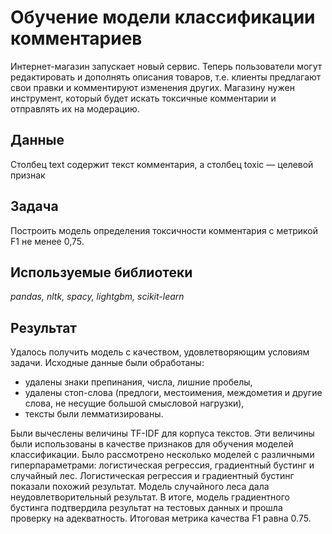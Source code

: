 # Обучение модели классификации комментариев

Интернет-магазин запускает новый сервис. Теперь пользователи могут редактировать и дополнять описания товаров, т.е. клиенты предлагают свои правки и комментируют изменения других. Магазину нужен инструмент, который будет искать токсичные комментарии и отправлять их на модерацию.

## Данные

Столбец text содержит текст комментария, а столбец toxic — целевой признак

## Задача

Построить модель определения токсичности комментария с метрикой F1 не менее 0,75.

## Используемые библиотеки
*pandas, nltk, spacy, lightgbm, scikit-learn*

## Результат

Удалось получить модель с качеством, удовлетворяющим условиям задачи.
Исходные данные были обработаны:
- удалены знаки препинания, числа, лишние пробелы,
- удалены стоп-слова (предлоги, местоимения, междометия и другие слова, не несущие большой смысловой нагрузки),
- тексты были лемматизированы.

Были вычеслены величины TF-IDF для корпуса текстов. Эти величины были использованы в качестве признаков для обучения моделей классификации.
Было рассмотрено несколько моделей с различными гиперпараметрами: логистическая регрессия, градиентный бустинг и случайный лес.
Логистическая регрессия и градиентный бустинг показали похожий результат. Модель случайного леса дала неудовлетворительный результат.
В итоге, модель градиентного бустинга подтвердила результат на тестовых данных и прошла проверку на адекватность.
Итоговая метрика качества F1 равна 0.75.
